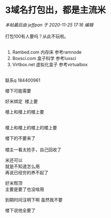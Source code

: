 # 3域名打包出，都是主流米


<i class="pstatus"> 本帖最后由 jeffpan 于 2020-11-25 17:16 编辑 </i><br />
<br />
打包100有人要吗？从此不玩啦。<br />
<br />
1. Rambed.com 内存床 参考ramnode <br />
2. Boxsci.com 盒子科学 参考luxsci<br />
3. Virtbox.net 虚拟化盒子 参考virtualbox <br />
<br />
联系q 184400961

楼下可能需要

好米绑定&nbsp;&nbsp;楼上要<img src="static/image/smiley/default/lol.gif" smilieid="12" border="0" alt="" /><img src="static/image/smiley/default/lol.gif" smilieid="12" border="0" alt="" /><img src="static/image/smiley/default/lol.gif" smilieid="12" border="0" alt="" /><img id="aimg_La0ci" onclick="zoom(this, this.src, 0, 0, 0)" class="zoom" src="https://cdn.jsdelivr.net/gh/hishis/forum-master/public/images/patch.gif" onmouseover="img_onmouseoverfunc(this)" onload="thumbImg(this)" border="0" alt="" />

 楼上和楼上的楼上要

<br />
楼上和楼上的楼上的楼上要

楼下的不要来了<br />
<br />
楼主一看太抢手，自己回收了<img src="static/image/smiley/default/lol.gif" smilieid="12" border="0" alt="" />

米还可以<br />
就是不知道怎么用<br />
再说已经穷的养不起了

好米帮顶<img src="static/image/smiley/default/lol.gif" smilieid="12" border="0" alt="" /><br />
主要是要了也没啥用<img id="aimg_auDTZ" onclick="zoom(this, this.src, 0, 0, 0)" class="zoom" src="https://cdn.jsdelivr.net/gh/hishis/forum-master/public/images/patch.gif" onmouseover="img_onmouseoverfunc(this)" onload="thumbImg(this)" border="0" alt="" />

到期时间注明下啊 虽然我不要

楼下说他全要了
